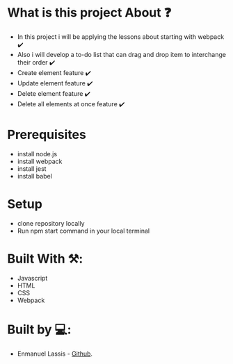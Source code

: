 # What is this project About ❓
* In this project i will be applying the lessons about starting with webpack ✔️
* Also i will develop a to-do list that can drag and drop item to interchange their order ✔️
* Create element feature ✔️
* Update element feature ✔️
* Delete element feature ✔️
* Delete all elements at once feature ✔️

# Prerequisites
* install node.js
* install webpack
* install jest
* install babel

# Setup
* clone repository locally
* Run npm start command in your local terminal


# Built With ⚒️:
* Javascript
* HTML
* CSS
* Webpack

# Built by 💻:
* Enmanuel Lassis - [Github](https://github.com/elassis).
